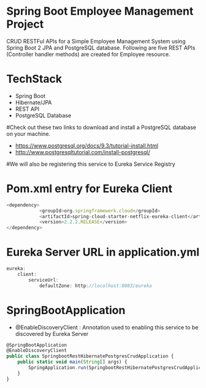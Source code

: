 # Spring Boot Employee Management Project

CRUD RESTFul APIs for a Simple Employee Management System using Spring Boot 2 JPA and PostgreSQL database. Following are five REST APIs (Controller handler methods) are created for Employee resource.


# TechStack
* Spring Boot
* Hibernate/JPA
* REST API
* PostgreSQL Database

#Check out these two links to download and install a PostgreSQL database on your machine.
* https://www.postgresql.org/docs/9.3/tutorial-install.html
* http://www.postgresqltutorial.com/install-postgresql/

#We will also be registering this service to Eureka Service Registry

# Pom.xml entry for Eureka Client
```javascript
<dependency>
			<groupId>org.springframework.cloud</groupId>
			<artifactId>spring-cloud-starter-netflix-eureka-client</artifactId>
			<version>2.2.2.RELEASE</version>
</dependency>
```

# Eureka Server URL in application.yml
```javascript
eureka:
    client:
        serviceUrl:
            defaultZone: http://localhost:8083/eureka
```            
            
# SpringBootApplication

* @EnableDiscoveryClient : Annotation used to enabling this service to be discovered by Eureka Server
```javascript
@SpringBootApplication
@EnableDiscoveryClient
public class SpringbootRestHibernatePostgresCrudApplication {
	public static void main(String[] args) {
		SpringApplication.run(SpringbootRestHibernatePostgresCrudApplication.class, args);	
	}
}
```
            
